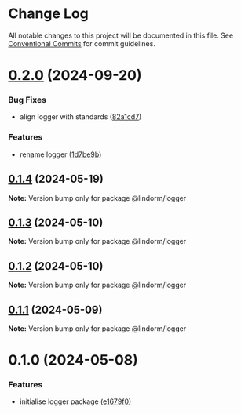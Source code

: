 # Change Log

All notable changes to this project will be documented in this file.
See [Conventional Commits](https://conventionalcommits.org) for commit guidelines.

# [0.2.0](https://github.com/lindorm-io/monorepo/compare/@lindorm/logger@0.1.4...@lindorm/logger@0.2.0) (2024-09-20)

### Bug Fixes

- align logger with standards ([82a1cd7](https://github.com/lindorm-io/monorepo/commit/82a1cd771fa53c28cce28b6db8d627303126c9fa))

### Features

- rename logger ([1d7be9b](https://github.com/lindorm-io/monorepo/commit/1d7be9bf801fc817b9ef28c2a7eec30e64cb305e))

## [0.1.4](https://github.com/lindorm-io/monorepo/compare/@lindorm/logger@0.1.3...@lindorm/logger@0.1.4) (2024-05-19)

**Note:** Version bump only for package @lindorm/logger

## [0.1.3](https://github.com/lindorm-io/monorepo/compare/@lindorm/logger@0.1.2...@lindorm/logger@0.1.3) (2024-05-10)

**Note:** Version bump only for package @lindorm/logger

## [0.1.2](https://github.com/lindorm-io/monorepo/compare/@lindorm/logger@0.1.1...@lindorm/logger@0.1.2) (2024-05-10)

**Note:** Version bump only for package @lindorm/logger

## [0.1.1](https://github.com/lindorm-io/monorepo/compare/@lindorm/logger@0.1.0...@lindorm/logger@0.1.1) (2024-05-09)

**Note:** Version bump only for package @lindorm/logger

# 0.1.0 (2024-05-08)

### Features

- initialise logger package ([e1679f0](https://github.com/lindorm-io/monorepo/commit/e1679f0a574b2ad54e7643dd74fcebc25cd4f0cd))

